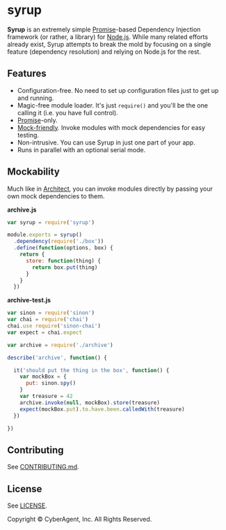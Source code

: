 # syrup

**Syrup** is an extremely simple [Promise](http://promises-aplus.github.io/promises-spec/)-based Dependency Injection framework (or rather, a library) for [Node.js](http://nodejs.org). While many related efforts already exist, Syrup attempts to break the mold by focusing on a single feature (dependency resolution) and relying on Node.js for the rest.

## Features

* Configuration-free. No need to set up configuration files just to get up and running.
* Magic-free module loader. It's just `require()` and you'll be the one calling it (i.e. you have full control).
* [Promise](http://promises-aplus.github.io/promises-spec/)-only.
* [Mock-friendly](#mockability). Invoke modules with mock dependencies for easy testing.
* Non-intrusive. You can use Syrup in just one part of your app.
* Runs in parallel with an optional serial mode.

## Mockability

Much like in [Architect](https://github.com/c9/architect), you can invoke modules directly by passing your own mock dependencies to them.

**archive.js**

```javascript
var syrup = require('syrup')

module.exports = syrup()
  .dependency(require('./box'))
  .define(function(options, box) {
    return {
      store: function(thing) {
        return box.put(thing)
      }
    }
  })
```

**archive-test.js**

```javascript
var sinon = require('sinon')
var chai = require('chai')
chai.use require('sinon-chai')
var expect = chai.expect

var archive = require('./archive')

describe('archive', function() {

  it('should put the thing in the box', function() {
    var mockBox = {
      put: sinon.spy()
    }
    var treasure = 42
    archive.invoke(null, mockBox).store(treasure)
    expect(mockBox.put).to.have.been.calledWith(treasure)
  })

})
```

## Contributing

See [CONTRIBUTING.md](CONTRIBUTING.md).

## License

See [LICENSE](LICENSE).

Copyright © CyberAgent, Inc. All Rights Reserved.
